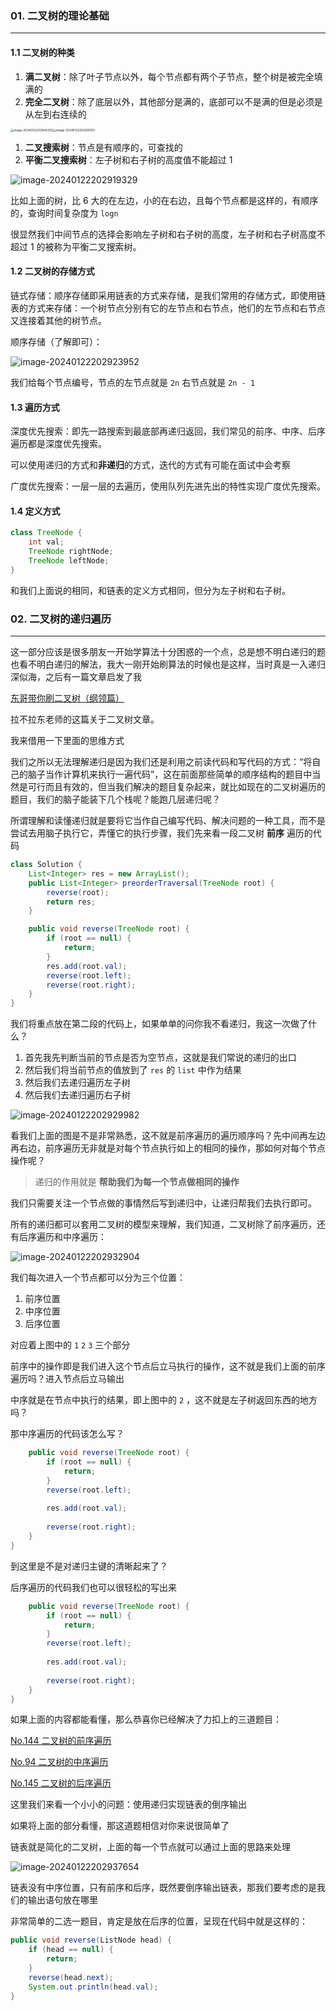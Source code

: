 ### 01. 二叉树的理论基础

------

#### 1.1 二叉树的种类

1. **满二叉树**：除了叶子节点以外，每个节点都有两个子节点，整个树是被完全填满的
2. **完全二叉树**：除了底层以外，其他部分是满的，底部可以不是满的但是必须是从左到右连续的

<img src="./assets/image-20240122202845293.png" alt="image-20240122202845293" style="zoom: 33%;" /><img src="./assets/image-20240122202905163.png" alt="image-20240122202905163" style="zoom:33%;" />



1. **二叉搜索树**：节点是有顺序的，可查找的
2. **平衡二叉搜索树**：左子树和右子树的高度值不能超过 1

![image-20240122202919329](./assets/image-20240122202919329-1705926794874-1.png)

比如上面的树，比 6 大的在左边，小的在右边，且每个节点都是这样的，有顺序的，查询时间复杂度为 `logn`

很显然我们中间节点的选择会影响左子树和右子树的高度，左子树和右子树高度不超过 1 的被称为平衡二叉搜索树。



#### 1.2 二叉树的存储方式

链式存储：顺序存储即采用链表的方式来存储，是我们常用的存储方式，即使用链表的方式来存储：一个树节点分别有它的左节点和右节点，他们的左节点和右节点又连接着其他的树节点。

顺序存储（了解即可）：

![image-20240122202923952](./assets/image-20240122202923952-1705926800606-3-1705926890928-5.png)

我们给每个节点编号，节点的左节点就是 `2n` 右节点就是 `2n - 1`



#### 1.3 遍历方式

深度优先搜索：即先一路搜索到最底部再递归返回，我们常见的前序、中序、后序遍历都是深度优先搜索。

可以使用递归的方式和**非递归**的方式，迭代的方式有可能在面试中会考察

广度优先搜索：一层一层的去遍历，使用队列先进先出的特性实现广度优先搜索。



#### 1.4 定义方式

```java
class TreeNode {
	int val;
	TreeNode rightNode;
	TreeNode leftNode;
}
```

和我们上面说的相同，和链表的定义方式相同，但分为左子树和右子树。



### 02. 二叉树的递归遍历

------

​	这一部分应该是很多朋友一开始学算法十分困惑的一个点，总是想不明白递归的题也看不明白递归的解法，我大一刚开始刷算法的时候也是这样，当时真是一入递归深似海，之后有一篇文章启发了我

[东哥带你刷二叉树（纲领篇）](https://labuladong.github.io/algo/di-ling-zh-bfe1b/dong-ge-da-334dd/)

拉不拉东老师的这篇关于二叉树文章。

我来借用一下里面的思维方式

我们之所以无法理解递归是因为我们还是利用之前读代码和写代码的方式：“将自己的脑子当作计算机来执行一遍代码”，这在前面那些简单的顺序结构的题目中当然是可行而且有效的，但当我们解决的题目复杂起来，就比如现在的二叉树遍历的题目，我们的脑子能装下几个栈呢？能跑几层递归呢？



所谓理解和读懂递归就是要将它当作自己编写代码、解决问题的一种工具，而不是尝试去用脑子执行它，弄懂它的执行步骤，我们先来看一段二叉树 **前序** 遍历的代码

```java
class Solution {
    List<Integer> res = new ArrayList();
    public List<Integer> preorderTraversal(TreeNode root) {
        reverse(root);
        return res;
    }

    public void reverse(TreeNode root) {
        if (root == null) {
            return;
        }
        res.add(root.val);
        reverse(root.left);
        reverse(root.right);
    }
}
```

我们将重点放在第二段的代码上，如果单单的问你我不看递归，我这一次做了什么？

1. 首先我先判断当前的节点是否为空节点，这就是我们常说的递归的出口
2. 然后我们将当前节点的值放到了 `res` 的 `list` 中作为结果
3. 然后我们去递归遍历左子树
4. 然后我们去递归遍历右子树



![image-20240122202929982](./assets/image-20240122202929982-1705926901359-7.png)

看我们上面的图是不是非常熟悉，这不就是前序遍历的遍历顺序吗？先中间再左边再右边，前序遍历无非就是对每个节点执行如上的相同的操作，那如何对每个节点操作呢？



>  递归的作用就是 **帮助我们为每一个节点做相同的操作**



我们只需要关注一个节点做的事情然后写到递归中，让递归帮我们去执行即可。



所有的递归都可以套用二叉树的模型来理解，我们知道，二叉树除了前序遍历，还有后序遍历和中序遍历：

![image-20240122202932904](./assets/image-20240122202932904-1705926907379-9.png)

我们每次进入一个节点都可以分为三个位置：

1. 前序位置
2. 中序位置
3. 后序位置

对应着上图中的 `1` `2` `3` 三个部分

前序中的操作即是我们进入这个节点后立马执行的操作，这不就是我们上面的前序遍历吗？进入节点后立马输出

中序就是在节点中执行的结果，即上图中的 `2` ，这不就是左子树返回东西的地方吗？

那中序遍历的代码该怎么写？

```java
    public void reverse(TreeNode root) {
        if (root == null) {
            return;
        }
        reverse(root.left);
        
        res.add(root.val);
        
        reverse(root.right);
    }
}
```

到这里是不是对递归主键的清晰起来了？

后序遍历的代码我们也可以很轻松的写出来

```java
    public void reverse(TreeNode root) {
        if (root == null) {
            return;
        }
        reverse(root.left);
        
        res.add(root.val);
        
        reverse(root.right);
    }
}
```

如果上面的内容都能看懂，那么恭喜你已经解决了力扣上的三道题目：

[No.144 二叉树的前序遍历](https://leetcode.cn/problems/binary-tree-preorder-traversal/description/)

[No.94 二叉树的中序遍历](https://leetcode.cn/problems/binary-tree-inorder-traversal/description/)

[No.145 二叉树的后序遍历](https://leetcode.cn/problems/binary-tree-postorder-traversal/description/)

这里我们来看一个小小的问题：使用递归实现链表的倒序输出



如果将上面的部分看懂，那这道题相信对你来说很简单了

链表就是简化的二叉树，上面的每一个节点就可以通过上面的思路来处理

![image-20240122202937654](./assets/image-20240122202937654-1705926912953-11.png)

链表没有中序位置，只有前序和后序，既然要倒序输出链表，那我们要考虑的是我们的输出语句放在哪里

非常简单的二选一题目，肯定是放在后序的位置，呈现在代码中就是这样的：

```java
public void reverse(ListNode head) {
	if (head == null) {
		return;
	}
	reverse(head.next);
	System.out.println(head.val);
}
```